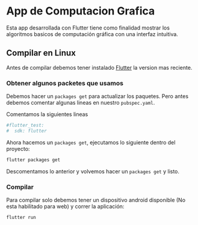 # App de Computacion Grafica

Esta app desarrollada con Flutter tiene como finalidad mostrar los algoritmos basicos de
computación gráfica con una interfaz intuitiva.

## Compilar en Linux

Antes de compilar debemos tener instalado [Flutter](https://flutter-es.io/) la version mas reciente.

### Obtener algunos packetes que usamos

Debemos hacer un `packages get` para actualizar los paquetes. Pero antes debemos comentar algunas lineas en nuestro `pubspec.yaml`.

Comentamos la siguientes lineas
```bash
#flutter_test:
#  sdk: flutter
```

Ahora hacemos un `packages get`, ejecutamos lo siguiente dentro del proyecto:
```bash
flutter packages get
```
Descomentamos lo anterior y volvemos hacer un `packages get` y listo.

### Compilar

Para compilar solo debemos tener un dispositivo android disponible (No esta habilitado para web)
y correr la aplicación:
```bash
flutter run
```
